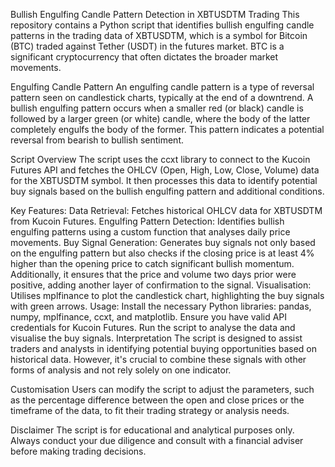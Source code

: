 Bullish Engulfing Candle Pattern Detection in XBTUSDTM Trading
This repository contains a Python script that identifies bullish engulfing candle patterns in the trading data of XBTUSDTM, which is a symbol for Bitcoin (BTC) traded against Tether (USDT) in the futures market. BTC is a significant cryptocurrency that often dictates the broader market movements.

Engulfing Candle Pattern
An engulfing candle pattern is a type of reversal pattern seen on candlestick charts, typically at the end of a downtrend. A bullish engulfing pattern occurs when a smaller red (or black) candle is followed by a larger green (or white) candle, where the body of the latter completely engulfs the body of the former. This pattern indicates a potential reversal from bearish to bullish sentiment.

Script Overview
The script uses the ccxt library to connect to the Kucoin Futures API and fetches the OHLCV (Open, High, Low, Close, Volume) data for the XBTUSDTM symbol. It then processes this data to identify potential buy signals based on the bullish engulfing pattern and additional conditions.

Key Features:
Data Retrieval: Fetches historical OHLCV data for XBTUSDTM from Kucoin Futures.
Engulfing Pattern Detection: Identifies bullish engulfing patterns using a custom function that analyses daily price movements.
Buy Signal Generation: Generates buy signals not only based on the engulfing pattern but also checks if the closing price is at least 4% higher than the opening price to catch significant bullish momentum. Additionally, it ensures that the price and volume two days prior were positive, adding another layer of confirmation to the signal.
Visualisation: Utilises mplfinance to plot the candlestick chart, highlighting the buy signals with green arrows.
Usage:
Install the necessary Python libraries: pandas, numpy, mplfinance, ccxt, and matplotlib.
Ensure you have valid API credentials for Kucoin Futures.
Run the script to analyse the data and visualise the buy signals.
Interpretation
The script is designed to assist traders and analysts in identifying potential buying opportunities based on historical data. However, it's crucial to combine these signals with other forms of analysis and not rely solely on one indicator.

Customisation
Users can modify the script to adjust the parameters, such as the percentage difference between the open and close prices or the timeframe of the data, to fit their trading strategy or analysis needs.

Disclaimer
The script is for educational and analytical purposes only. Always conduct your due diligence and consult with a financial adviser before making trading decisions.

